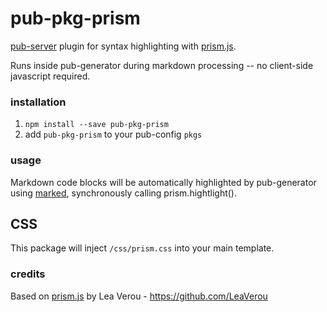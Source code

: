 # pub-pkg-prism

[pub-server](https://github.com/jldec/pub-server) plugin for syntax highlighting with [prism.js](https://github.com/LeaVerou/prism.git).

Runs inside pub-generator during markdown processing -- no client-side javascript required.

### installation

1. `npm install --save pub-pkg-prism`
2. add `pub-pkg-prism` to your pub-config `pkgs`

### usage

Markdown code blocks will be automatically highlighted by pub-generator using [marked](https://github.com/chjj/marked#options-1), synchronously calling prism.hightlight().

## CSS

This package will inject `/css/prism.css` into your main template.

### credits

Based on [prism.js](https://github.com/LeaVerou/prism.git) by Lea Verou - https://github.com/LeaVerou

